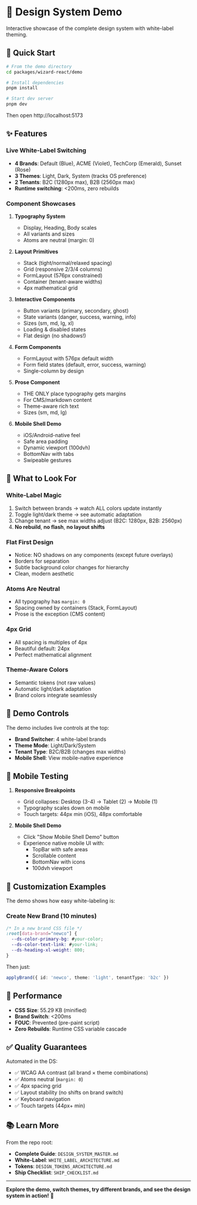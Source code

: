 # 🎨 Design System Demo

Interactive showcase of the complete design system with white-label theming.

## **🚀 Quick Start**

```bash
# From the demo directory
cd packages/wizard-react/demo

# Install dependencies
pnpm install

# Start dev server
pnpm dev
```

Then open http://localhost:5173

## **✨ Features**

### **Live White-Label Switching**
- **4 Brands**: Default (Blue), ACME (Violet), TechCorp (Emerald), Sunset (Rose)
- **3 Themes**: Light, Dark, System (tracks OS preference)
- **2 Tenants**: B2C (1280px max), B2B (2560px max)
- **Runtime switching**: <200ms, zero rebuilds

### **Component Showcases**

1. **Typography System**
   - Display, Heading, Body scales
   - All variants and sizes
   - Atoms are neutral (margin: 0)

2. **Layout Primitives**
   - Stack (tight/normal/relaxed spacing)
   - Grid (responsive 2/3/4 columns)
   - FormLayout (576px constrained)
   - Container (tenant-aware widths)
   - 4px mathematical grid

3. **Interactive Components**
   - Button variants (primary, secondary, ghost)
   - State variants (danger, success, warning, info)
   - Sizes (sm, md, lg, xl)
   - Loading & disabled states
   - Flat design (no shadows!)

4. **Form Components**
   - FormLayout with 576px default width
   - Form field states (default, error, success, warning)
   - Single-column by design

5. **Prose Component**
   - THE ONLY place typography gets margins
   - For CMS/markdown content
   - Theme-aware rich text
   - Sizes (sm, md, lg)

6. **Mobile Shell Demo**
   - iOS/Android-native feel
   - Safe area padding
   - Dynamic viewport (100dvh)
   - BottomNav with tabs
   - Swipeable gestures

## **🎯 What to Look For**

### **White-Label Magic**
1. Switch between brands → watch ALL colors update instantly
2. Toggle light/dark theme → see automatic adaptation
3. Change tenant → see max widths adjust (B2C: 1280px, B2B: 2560px)
4. **No rebuild**, **no flash**, **no layout shifts**

### **Flat First Design**
- Notice: NO shadows on any components (except future overlays)
- Borders for separation
- Subtle background color changes for hierarchy
- Clean, modern aesthetic

### **Atoms Are Neutral**
- All typography has `margin: 0`
- Spacing owned by containers (Stack, FormLayout)
- Prose is the exception (CMS content)

### **4px Grid**
- All spacing is multiples of 4px
- Beautiful default: 24px
- Perfect mathematical alignment

### **Theme-Aware Colors**
- Semantic tokens (not raw values)
- Automatic light/dark adaptation
- Brand colors integrate seamlessly

## **🔧 Demo Controls**

The demo includes live controls at the top:

- **Brand Switcher**: 4 white-label brands
- **Theme Mode**: Light/Dark/System
- **Tenant Type**: B2C/B2B (changes max widths)
- **Mobile Shell**: View mobile-native experience

## **📱 Mobile Testing**

1. **Responsive Breakpoints**
   - Grid collapses: Desktop (3-4) → Tablet (2) → Mobile (1)
   - Typography scales down on mobile
   - Touch targets: 44px min (iOS), 48px comfortable

2. **Mobile Shell Demo**
   - Click "Show Mobile Shell Demo" button
   - Experience native mobile UI with:
     - TopBar with safe areas
     - Scrollable content
     - BottomNav with icons
     - 100dvh viewport

## **🎨 Customization Examples**

The demo shows how easy white-labeling is:

### **Create New Brand** (10 minutes)
```css
/* In a new brand CSS file */
:root[data-brand="newco"] {
  --ds-color-primary-bg: #your-color;
  --ds-color-text-link: #your-link;
  --ds-heading-xl-weight: 800;
}
```

Then just:
```typescript
applyBrand({ id: 'newco', theme: 'light', tenantType: 'b2c' })
```

## **🚀 Performance**

- **CSS Size**: 55.29 KB (minified)
- **Brand Switch**: <200ms
- **FOUC**: Prevented (pre-paint script)
- **Zero Rebuilds**: Runtime CSS variable cascade

## **✅ Quality Guarantees**

Automated in the DS:

- ✅ WCAG AA contrast (all brand × theme combinations)
- ✅ Atoms neutral (`margin: 0`)
- ✅ 4px spacing grid
- ✅ Layout stability (no shifts on brand switch)
- ✅ Keyboard navigation
- ✅ Touch targets (44px+ min)

## **📚 Learn More**

From the repo root:

- **Complete Guide**: `DESIGN_SYSTEM_MASTER.md`
- **White-Label**: `WHITE_LABEL_ARCHITECTURE.md`
- **Tokens**: `DESIGN_TOKENS_ARCHITECTURE.md`
- **Ship Checklist**: `SHIP_CHECKLIST.md`

---

**Explore the demo, switch themes, try different brands, and see the design system in action!** 🎯
